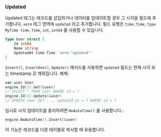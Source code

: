 ### Updated

Updated 태그는 레코드를 삽입하거나 데이터를 업데이트할 경우 그 시각을 필드에 추가합니다. `xorm` 태그 영역에 `updated` 라고 추가합니다. 필드 유형은 `time.Time`, `type MyTime time.Time`, `int`, `int64` 를 사용할 수 있습니다.

```Go
type User struct {
    Id int64
    Name string
    UpdatedAt time.Time `xorm:"updated"`
}
```
`Insert()`, `InsertOne()`, `Update()` 메서드를 사용하면 `updated` 필드는 현재 시각 또는 timestamp 로 채워집니다. 예제:

```Go
var user User
engine.Id(1).Get(&user)
// SELECT * FROM user WHERE id = ?
engine.Id(1).Update(&user)
// UPDATE user SET ..., updaetd_at = ? WHERE id = ?
```

임시로 시각 업데이트를 중지하려면 `NoAutoTime()` 를 사용합니다.:

```Go
engine.NoAutoTime().Insert(&user)
```
이 기능은 레코드를 다른 테이블로 복사할 때 유용합니다.
